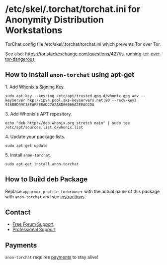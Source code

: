 # /etc/skel/.torchat/torchat.ini for Anonymity Distribution Workstations #

TorChat config file /etc/skel/.torchat/torchat.ini which
prevents Tor over Tor.

See also:
https://tor.stackexchange.com/questions/427/is-running-tor-over-tor-dangerous
## How to install `anon-torchat` using apt-get ##

1\. Add [Whonix's Signing Key](https://www.whonix.org/wiki/Whonix_Signing_Key).

```
sudo apt-key --keyring /etc/apt/trusted.gpg.d/whonix.gpg adv --keyserver hkp://ipv4.pool.sks-keyservers.net:80 --recv-keys 916B8D99C38EAF5E8ADC7A2A8D66066A2EEACCDA
```

3\. Add Whonix's APT repository.

```
echo "deb http://deb.whonix.org stretch main" | sudo tee /etc/apt/sources.list.d/whonix.list
```

4\. Update your package lists.

```
sudo apt-get update
```

5\. Install `anon-torchat`.

```
sudo apt-get install anon-torchat
```

## How to Build deb Package ##

Replace `apparmor-profile-torbrowser` with the actual name of this package with `anon-torchat` and see [instructions](https://www.whonix.org/wiki/Dev/Build_Documentation/apparmor-profile-torbrowser).

## Contact ##

* [Free Forum Support](https://forums.whonix.org)
* [Professional Support](https://www.whonix.org/wiki/Professional_Support)

## Payments ##

`anon-torchat` requires [payments](https://www.whonix.org/wiki/Payments) to stay alive!
